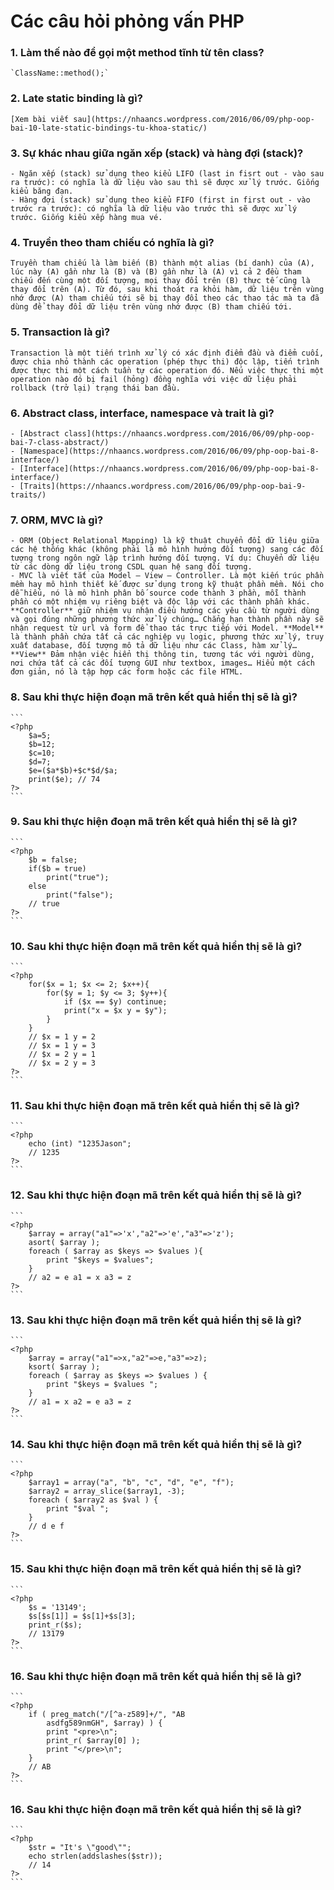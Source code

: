 # Các câu hỏi phỏng vấn PHP

### 1. Làm thế nào để gọi một method tĩnh từ tên class?

    `ClassName::method();`

### 2. Late static binding là gì?

    [Xem bài viết sau](https://nhaancs.wordpress.com/2016/06/09/php-oop-bai-10-late-static-bindings-tu-khoa-static/)

### 3. Sự khác nhau giữa ngăn xếp (stack) và hàng đợi (stack)?

    - Ngăn xếp (stack) sử dụng theo kiểu LIFO (last in fisrt out - vào sau ra trước): có nghĩa là dữ liệu vào sau thì sẽ được xử lý trước. Giống kiểu băng đạn.
    - Hàng đợi (stack) sử dụng theo kiểu FIFO (first in first out - vào trước ra trước): có nghĩa là dữ liệu vào trước thì sẽ được xử lý trước. Giống kiểu xếp hàng mua vé.

### 4. Truyền theo tham chiếu có nghĩa là gì?

    Truyền tham chiếu là làm biến (B) thành một alias (bí danh) của (A), lúc này (A) gần như là (B) và (B) gần như là (A) vì cả 2 đều tham chiếu đến cùng một đối tượng, mọi thay đổi trên (B) thực tế cũng là thay đổi trên (A). Từ đó, sau khi thoát ra khỏi hàm, dữ liệu trên vùng nhớ được (A) tham chiếu tới sẽ bị thay đổi theo các thao tác mà ta đã dùng để thay đổi dữ liệu trên vùng nhớ được (B) tham chiếu tới.

### 5. Transaction là gì?

    Transaction là một tiến trình xử lý có xác định điểm đầu và điểm cuối, được chia nhỏ thành các operation (phép thực thi) độc lập, tiến trình được thực thi một cách tuần tự các operation đó. Nếu việc thực thi một operation nào đó bị fail (hỏng) đồng nghĩa với việc dữ liệu phải rollback (trở lại) trạng thái ban đầu.

### 6. Abstract class, interface, namespace và trait là gì?

    - [Abstract class](https://nhaancs.wordpress.com/2016/06/09/php-oop-bai-7-class-abstract/)
    - [Namespace](https://nhaancs.wordpress.com/2016/06/09/php-oop-bai-8-interface/)
    - [Interface](https://nhaancs.wordpress.com/2016/06/09/php-oop-bai-8-interface/)
    - [Traits](https://nhaancs.wordpress.com/2016/06/09/php-oop-bai-9-traits/)

### 7. ORM, MVC là gì?

    - ORM (Object Relational Mapping) là kỹ thuật chuyển đổi dữ liệu giữa các hệ thống khác (không phải là mô hình hướng đối tượng) sang các đối tượng trong ngôn ngữ lập trình hướng đối tượng. Ví dụ: Chuyển dữ liệu từ các dòng dữ liệu trong CSDL quan hệ sang đối tượng.
    - MVC là viết tắt của Model – View – Controller. Là một kiến trúc phần mềm hay mô hình thiết kế được sử dụng trong kỹ thuật phần mềm. Nói cho dễ hiểu, nó là mô hình phân bố source code thành 3 phần, mỗi thành phần có một nhiệm vụ riêng biệt và độc lập với các thành phần khác. **Controller** giữ nhiệm vụ nhận điều hướng các yêu cầu từ người dùng và gọi đúng những phương thức xử lý chúng… Chẳng hạn thành phần này sẽ nhận request từ url và form để thao tác trực tiếp với Model. **Model** là thành phần chứa tất cả các nghiệp vụ logic, phương thức xử lý, truy xuất database, đối tượng mô tả dữ liệu như các Class, hàm xử lý… **View** Đảm nhận việc hiển thị thông tin, tương tác với người dùng, nơi chứa tất cả các đối tượng GUI như textbox, images… Hiểu một cách đơn giản, nó là tập hợp các form hoặc các file HTML.

### 8. Sau khi thực hiện đoạn mã trên kết quả hiển thị sẽ là gì?

    ```
    <?php
        $a=5;
        $b=12;
        $c=10;
        $d=7;
        $e=($a*$b)+$c*$d/$a;
        print($e); // 74
    ?>
    ```
### 9. Sau khi thực hiện đoạn mã trên kết quả hiển thị sẽ là gì?

    ```
    <?php
        $b = false;
        if($b = true)
            print("true");
        else
            print("false");
        // true
    ?>
    ```
### 10. Sau khi thực hiện đoạn mã trên kết quả hiển thị sẽ là gì?

    ```
    <?php
        for($x = 1; $x <= 2; $x++){
            for($y = 1; $y <= 3; $y++){
                if ($x == $y) continue;
                print("x = $x y = $y");
            }
        }
        // $x = 1 y = 2
        // $x = 1 y = 3
        // $x = 2 y = 1
        // $x = 2 y = 3
    ?>
    ```
### 11. Sau khi thực hiện đoạn mã trên kết quả hiển thị sẽ là gì?

    ```
    <?php
        echo (int) "1235Jason";
        // 1235
    ?>
    ```
### 12. Sau khi thực hiện đoạn mã trên kết quả hiển thị sẽ là gì?

    ```
    <?php
        $array = array("a1"=>'x',"a2"=>'e',"a3"=>'z');
        asort( $array );
        foreach ( $array as $keys => $values ){
            print "$keys = $values";
        }
        // a2 = e a1 = x a3 = z
    ?>
    ```
### 13. Sau khi thực hiện đoạn mã trên kết quả hiển thị sẽ là gì?

    ```
    <?php
        $array = array("a1"=>x,"a2"=>e,"a3"=>z);
        ksort( $array );
        foreach ( $array as $keys => $values ) {
            print "$keys = $values ";
        }
        // a1 = x a2 = e a3 = z
    ?>
    ```
### 14. Sau khi thực hiện đoạn mã trên kết quả hiển thị sẽ là gì?

    ```
    <?php
        $array1 = array("a", "b", "c", "d", "e", "f");
        $array2 = array_slice($array1, -3);
        foreach ( $array2 as $val ) {
            print "$val ";
        }
        // d e f
    ?>
    ```
### 15. Sau khi thực hiện đoạn mã trên kết quả hiển thị sẽ là gì?

    ```
    <?php
        $s = '13149';
        $s[$s[1]] = $s[1]+$s[3];
        print_r($s);
        // 13179
    ?>
    ```
### 16. Sau khi thực hiện đoạn mã trên kết quả hiển thị sẽ là gì?

    ```
    <?php
        if ( preg_match("/[^a-z589]+/", "AB
            asdfg589nmGH", $array) ) {
            print "<pre>\n";
            print_r( $array[0] );
            print "</pre>\n";
        }
        // AB
    ?>
    ```
### 16. Sau khi thực hiện đoạn mã trên kết quả hiển thị sẽ là gì?

    ```
    <?php
        $str = "It's \"good\"";
        echo strlen(addslashes($str));
        // 14
    ?>
    ```
